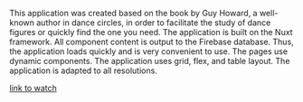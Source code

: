 This application was created based on the book by Guy Howard, a well-known author in dance circles, in order to facilitate the study of dance figures or quickly find the one you need. The application is built on the Nuxt framework. All component content is output to the Firebase database. Thus, the application loads quickly and is very convenient to use. The pages use dynamic components. The application uses grid, flex, and table layout. The application is adapted to all resolutions.

[link to watch](https://nuxt-dance.vercel.app/)

